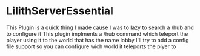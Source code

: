 # LilithServerEssential

This Plugin is a quick thing I made cause I was to lazy to search a /hub and to configure it
This plugin implments a /hub command which teleport the player using it to the world that has the name lobby
I'll try to add a config file support so you can configure wich world it teleports the plyer to
